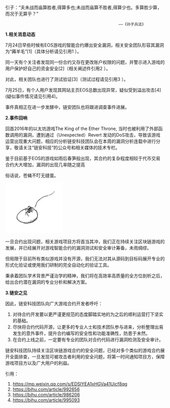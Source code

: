引子：“夫未战而庙算胜者,得算多也;未战而庙算不胜者,得算少也。多算胜少算，而况于无算乎？”

                                                      ——《孙子兵法》

**1.相关消息动态**

7月24日早些时候有EOS游戏的智能合约爆出安全漏洞，相关安全团队形容其漏洞为“薅羊毛”[1]（具体分析请见引用1  ）。



同一天有个关注者发现同一份合约又存在更改账户权限的问题，并警示进入游戏的用户保护好自己的资金安全[2]（相关阐述件引用2 ）。



对此，相关团队也进行了测试验证[3]（测试过程请见引用3 ）。



7月25日，有个人用户发现其网站主页EOS总数出现异常，疑似受到溢出攻击[4] (疑似事件情况请见引用4)。



事件真相正在进一步发酵中，链安团队也将跟进调查事件进展。



**2.事件回响**



回首2016年的以太坊游戏The King of the Ether Throne, 当时也被利用了外部函数调用的漏洞，遭到通过（Unexpected）Revert 发动的DoS攻击，导致该游戏运营出现重大问题，相应的分析链安科技团队会在本周的漏洞分析连载中进行分享，敬请关注“链安科技”的公众号和相关媒体的技术专栏。



鉴于目前基于EOS的游戏如雨后春笋般出现，其合约的复杂程度相较于代币交易合约大大增加，漏洞的出现几率随之提高



俗话说，苍蝇不叮无缝蛋。



![微信图片_20180918161113](./img/微信图片_20180918161113.png)



一旦合约出现问题，相关游戏项目方将首当其冲，我们正在持续关注区块链游戏的发展，并已经展开对游戏智能合约的漏洞测试和安全审计筹备，未雨绸缪。



但局限于目前所有类似游戏并没有开源，我们无法对其从源码到目标码展开专业的形式化验证或使用我们研制的完全自动化的验证工具。



秉承着团队学术背景严谨治学的精神，我们将在高效率高质量的全方位剖析之后，给出合约潜在漏洞的专业分析和解决方案。



 **3.链安之见**



因此，链安科技团队向广大游戏合约开发者呼吁：



1. 对待合约开发要以更严谨更规范的态度脚踏实地的为之后的顺利运营打下坚实的基础。
2. 尽快将合约代码开源，让更多的专业人士和技术团队参与进来，分析整理出易发生的意外事件，提升合约编写的安全性和功能准确性，防患于未然。
3. 在合约上线之前，一定要有专业的团队对合约代码进行漏洞检测及安全审计。



链安科技团队持续关注区块链游戏合约的安全问题，已经对多个类似的游戏合约展开全面排查，一旦发现可被攻击者利用的安全问题，将第一时间通知项目方，保障游戏项目方以及广大用户的利益。



引用：



1. https://mp.weixin.qq.com/s/EDSlYEA1xHGVa41Uicf8qg
2. https://bihu.com/article/992656
3. https://bihu.com/article/986206
4. https://bihu.com/article/995093